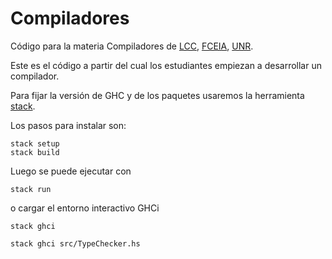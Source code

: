 # Compiladores
Código para la materia Compiladores de [LCC](https://dcc.fceia.unr.edu.ar), [FCEIA](https://www.fceia.unr.edu.ar), [UNR](https://www.unr.edu.ar).

Este es el código a partir del cual los estudiantes empiezan a desarrollar un compilador.

Para fijar la versión de GHC y de los paquetes usaremos la herramienta [stack](https://docs.haskellstack.org/en/stable/README/).

Los pasos para instalar son:

```code
stack setup
stack build
```

Luego se puede ejecutar con 
```code
stack run
```
o cargar el entorno interactivo GHCi
```code
stack ghci

stack ghci src/TypeChecker.hs
```